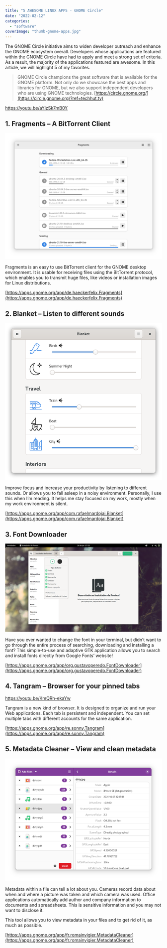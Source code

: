 ```yaml
---
title: "5 AWESOME LINUX APPS - GNOME Circle"
date: "2022-02-12"
categories: 
  - "software"
coverImage: "thumb-gnome-apps.jpg"
---
```


The GNOME Circle initiative aims to widen developer outreach and enhance the GNOME ecosystem overall. Developers whose applications are featured within the GNOME Circle have had to apply and meet a strong set of criteria. As a result, the majority of the applications featured are awesome. In this article, we will highlight 5 of my favorites.

> GNOME Circle champions the great software that is available for the GNOME platform. Not only do we showcase the best apps and libraries for GNOME, but we also support independent developers who are using GNOME technologies. [https://circle.gnome.org/](https://circle.gnome.org/?ref=techhut.tv)

https://youtu.be/aYlzSk7mB0Y

## 1\. Fragments – A BitTorrent Client

![](images/fragments.png)

Fragments is an easy to use BitTorrent client for the GNOME desktop environment. It is usable for receiving files using the BitTorrent protocol, which enables you to transmit huge files, like videos or installation images for Linux distributions.

[https://apps.gnome.org/app/de.haeckerfelix.Fragments](https://apps.gnome.org/app/de.haeckerfelix.Fragments)

## 2\. Blanket – Listen to different sounds

![](images/blanket.png)

Improve focus and increase your productivity by listening to different sounds. Or allows you to fall asleep in a noisy environment. Personally, I use this when I’m reading. It helps me stay focused on my work, mostly when my work environment is silent.

[https://apps.gnome.org/app/com.rafaelmardojai.Blanket](https://apps.gnome.org/app/com.rafaelmardojai.Blanket)

## 3\. Font Downloader

![](images/font-download-GNOME.png)

Have you ever wanted to change the font in your terminal, but didn’t want to go through the entire process of searching, downloading and installing a font? This simple-to-use and adaptive GTK application allows you to search and install fonts directly from Google Fonts’ website!

[https://apps.gnome.org/app/org.gustavoperedo.FontDownloader](https://apps.gnome.org/app/org.gustavoperedo.FontDownloader)

## 4\. Tangram – Browser for your pinned tabs

https://youtu.be/KmQRh-ekaYw

Tangram is a new kind of browser. It is designed to organize and run your Web applications. Each tab is persistent and independent. You can set multiple tabs with different accounts for the same application.

[https://apps.gnome.org/app/re.sonny.Tangram](https://apps.gnome.org/app/re.sonny.Tangram)

## 5\. Metadata Cleaner – View and clean metadata

![](images/metacleaner.png)

Metadata within a file can tell a lot about you. Cameras record data about when and where a picture was taken and which camera was used. Office applications automatically add author and company information to documents and spreadsheets. This is sensitive information and you may not want to disclose it.

This tool allows you to view metadata in your files and to get rid of it, as much as possible.

[https://apps.gnome.org/app/fr.romainvigier.MetadataCleaner](https://apps.gnome.org/app/fr.romainvigier.MetadataCleaner)
